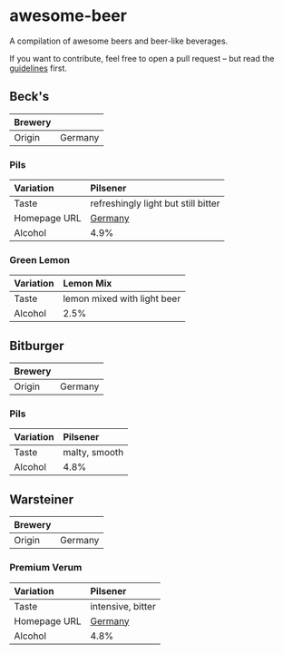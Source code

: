 # awesome-beer
A compilation of awesome beers and beer-like beverages.

If you want to contribute, feel free to open a pull request – but read the [guidelines](contributing.md) first.


## Beck's

Brewery | |
:--- | :---
Origin | Germany 

### Pils

Variation | Pilsener
:--- | :---
Taste | refreshingly light but still bitter
Homepage URL | [Germany](https://www.becks.de/becks/pils)
Alcohol | 4.9%

### Green Lemon

Variation | Lemon Mix
:--- | :---
Taste | lemon mixed with light beer
Alcohol | 2.5%


## Bitburger

Brewery | |
:--- | :---
Origin | Germany

### Pils

Variation | Pilsener
:--- | :---
Taste | malty, smooth
Alcohol | 4.8%


## Warsteiner

Brewery | |
:--- | :---
Origin | Germany

### Premium Verum

Variation | Pilsener
:--- | :---
Taste | intensive, bitter
Homepage URL | [Germany](http://www.warsteiner.de/unser-bier/premium-verum/)
Alcohol | 4.8%
